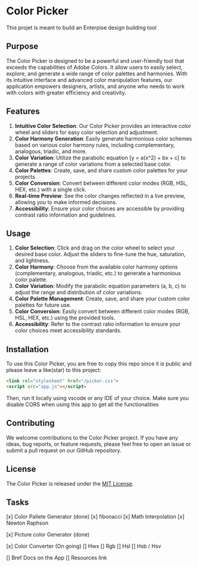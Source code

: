 # Color Picker
This projet is meant to build an Enterpise design building tool

## Purpose
The Color Picker is designed to be a powerful and user-friendly tool that exceeds the capabilities of Adobe Colors. It allow users to easily select, explore, and generate a wide range of color palettes and harmonies. With its intuitive interface and advanced color manipulation features, our application empowers designers, artists, and anyone who needs to work with colors with greater efficiency and creativity.

## Features
1. **Intuitive Color Selection**: Our Color Picker provides an interactive color wheel and sliders for easy color selection and adjustment.
2. **Color Harmony Generation**: Easily generate harmonious color schemes based on various color harmony rules, including complementary, analogous, triadic, and more.
3. **Color Variation**: Utilize the parabolic equation \[y = a(x^2) + bx + c\] to generate a range of color variations from a selected base color.
4. **Color Palettes**: Create, save, and share custom color palettes for your projects.
5. **Color Conversion**: Convert between different color modes (RGB, HSL, HEX, etc.) with a single click.
6. **Real-time Preview**: See the color changes reflected in a live preview, allowing you to make informed decisions.
7. **Accessibility**: Ensure your color choices are accessible by providing contrast ratio information and guidelines.

## Usage
1. **Color Selection**: Click and drag on the color wheel to select your desired base color. Adjust the sliders to fine-tune the hue, saturation, and lightness.
2. **Color Harmony**: Choose from the available color harmony options (complementary, analogous, triadic, etc.) to generate a harmonious color palette.
3. **Color Variation**: Modify the parabolic equation parameters (a, b, c) to adjust the range and distribution of color variations.
4. **Color Palette Management**: Create, save, and share your custom color palettes for future use.
5. **Color Conversion**: Easily convert between different color modes (RGB, HSL, HEX, etc.) using the provided tools.
6. **Accessibility**: Refer to the contrast ratio information to ensure your color choices meet accessibility standards.

## Installation
To use this Color Picker, you are free to copy this repo since it is public and please leave a like(star) to this project:

```html
<link rel="stylesheet" href="/picker.css">
<script src="app.js"></script>
```

Then, run it locally using vscode or any IDE of your choice.
Make sure you disable CORS when using this app to get all the functionalities


## Contributing
We welcome contributions to the Color Picker project. If you have any ideas, bug reports, or feature requests, please feel free to open an issue or submit a pull request on our GitHub repository.

## License
The Color Picker is released under the [MIT License](LICENSE).


## Tasks

[x] Color Pallete Generator (done)
    [x] fibonacci
    [x] Math Interpolation
    [x] Newton Raphson
    
[x] Picture color Generator (done)

[x]  Color Converter (On going)
    []  Hwx
    []  Rgb
    []  Hsl
    []  Hsb / Hsv

[]  Bref Docs on the App
[]  Resources link